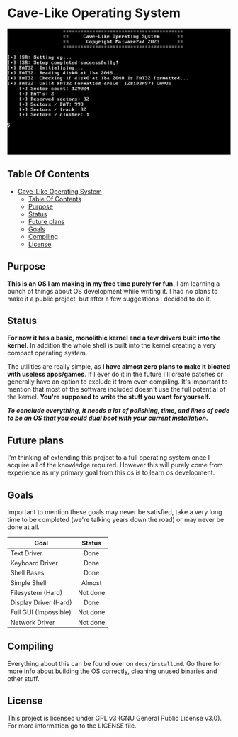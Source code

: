# Cave-Like Operating System

![Preview of the OS](./docs/preview.png)

## Table Of Contents

- [Cave-Like Operating System](#cave-like-operating-system)
  - [Table Of Contents](#table-of-contents)
  - [Purpose](#purpose)
  - [Status](#status)
  - [Future plans](#future-plans)
  - [Goals](#goals)
  - [Compiling](#compiling)
  - [License](#license)

## Purpose

**This is an OS I am making in my free time purely for fun.** I am learning a bunch of things about OS development while writing it. I had no plans to make it a public project, but after a few suggestions I decided to do it. 

## Status

**For now it has a basic, monolithic kernel and a few drivers built into the kernel**. In addition the whole shell is built into the kernel creating a very compact operating system. 

The utilities are really simple, as **I have almost zero plans to make it bloated with useless apps/games**. If I ever do it in the future I'll create patches or generally have an option to exclude it from even compiling. It's important to mention that most of the software included doesn't use the full potential of the kernel. **You're supposed to write the stuff you want for yourself.** 

***To conclude everything, it needs a lot of polishing, time, and lines of code to be an OS that you could dual boot with your current installation.*** 

## Future plans

I'm thinking of extending this project to a full operating system once I acquire all of the knowledge required. However this will purely come from experience as my primary goal from this os is to learn os development. 

## Goals

Important to mention these goals may never be satisfied, take a very long time to be completed (we're talking years down the road) or may never be done at all.

| Goal                         | Status   |
| ---------------------------- |:--------:|
| Text Driver                  | Done     |
| Keyboard Driver              | Done     |
| Shell Bases                  | Done     |
| Simple Shell                 | Almost   |
| Filesystem (Hard)            | Not done |
| Display Driver (Hard)        | Done     |
| Full GUI (Impossible)        | Not done |
| Network Driver               | Not done |

## Compiling

Everything about this can be found over on `docs/install.md`. Go there for more info about building the OS correctly, cleaning unused binaries and other stuff. 

## License

This project is licensed under GPL v3 (GNU General Public License v3.0). For more information go to the LICENSE file.

